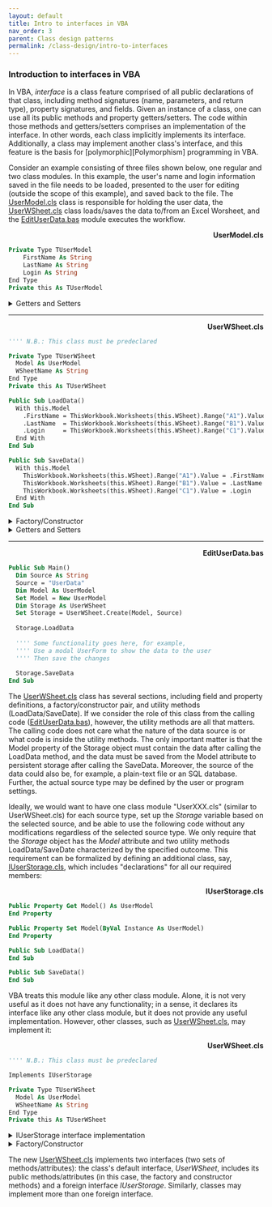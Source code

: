 ```yaml
---
layout: default
title: Intro to interfaces in VBA
nav_order: 3
parent: Class design patterns
permalink: /class-design/intro-to-interfaces
---
```


### Introduction to interfaces in VBA

In VBA, *interface* is a class feature comprised of all public declarations of that class, including method signatures (name, parameters, and return type), property signatures, and fields. Given an instance of a class, one can use all its public methods and property getters/setters. The code within those methods and getters/setters comprises an implementation of the interface. In other words, each class implicitly implements its interface. Additionally, a class may implement another class's interface, and this feature is the basis for [polymorphic][Polymorphism] programming in VBA.

Consider an example consisting of three files shown below, one regular and two class modules. In this example, the user's name and login information saved in the file needs to be loaded, presented to the user for editing (outside the scope of this example), and saved back to the file. The [UserModel.cls](#UserModel.cls) class is responsible for holding the user data, the [UserWSheet.cls](#UserWSheet.cls) class loads/saves the data to/from an Excel Worsheet, and the [EditUserData.bas](#EditUserData.bas) module executes the workflow.

<a name="UserModel.cls"></a>
<p align="right"><b>UserModel.cls</b></p>

```vb
Private Type TUserModel
	FirstName As String
	LastName As String
	Login As String
End Type
Private this As TUserModel
```

<details><summary>Getters and Setters</summary>

```vb
Public Property Let FirstName(ByVal Value As String)
  FirstName = Value
End Property

Public Property Get FirstName() As String
  FirstName = this.FirstName
End Property

Public Property Let LastName(ByVal Value As String)
  LastName = Value
End Property

Public Property Get LastName() As String
  LastName = this.LastName
End Property

Public Property Let Login(ByVal Value As String)
  Login = Value
End Property

Public Property Get Login() As String
  Login = this.Login
End Property
```

</details>

___
<a name="UserWSheet.cls"></a>
<p align="right"><b>UserWSheet.cls</b></p>

```vb
'''' N.B.: This class must be predeclared

Private Type TUserWSheet
  Model As UserModel
  WSheetName As String
End Type
Private this As TUserWSheet

Public Sub LoadData()
  With this.Model
    .FirstName = ThisWorkbook.Worksheets(this.WSheet).Range("A1").Value
    .LastName  = ThisWorkbook.Worksheets(this.WSheet).Range("B1").Value
    .Login     = ThisWorkbook.Worksheets(this.WSheet).Range("C1").Value
  End With
End Sub

Public Sub SaveData()
  With this.Model
    ThisWorkbook.Worksheets(this.WSheet).Range("A1").Value = .FirstName
    ThisWorkbook.Worksheets(this.WSheet).Range("B1").Value = .LastName
    ThisWorkbook.Worksheets(this.WSheet).Range("C1").Value = .Login
  End With
End Sub
```

<details><summary>Factory/Constructor</summary>

```vb
Public Function Create(ByVal Model As UserModel, _
                       ByVal WSheetName As String) As UserWSheet
  Dim Instance As UserWSheet
  Set Instance = New UserWSheet
  Instance.Init Model, WSheetName
  Set Create = Instance
End Function
  
Public Sub Init(ByVal Model As UserModel, ByVal WSheetName As String)
  Set this.Model = Model
  this.WSheetName = WSheetName
End Sub
```
  
</details>

<details><summary>Getters and Setters</summary>

```vb
Public Property Get Model() As UserModel
  Set Model = this.Model
End Property

Public Property Set Model(ByVal Instance As UserModel)
  Set this.Model = Instance
End Property
```

</details>

___
<a name="EditUserData.bas"></a>
<p align="right"><b>EditUserData.bas</b></p>

```vb
Public Sub Main()
  Dim Source As String
  Source = "UserData"
  Dim Model As UserModel
  Set Model = New UserModel
  Dim Storage As UserWSheet
  Set Storage = UserWSheet.Create(Model, Source)
  
  Storage.LoadData
  
  '''' Some functionality goes here, for example,
  '''' Use a modal UserForm to show the data to the user
  '''' Then save the changes
  
  Storage.SaveData
End Sub
```

The [UserWSheet.cls](#UserWSheet.cls) class has several sections, including field and property definitions, a factory/constructor pair, and utility methods (LoadData/SaveDate). If we consider the role of this class from the calling code ([EditUserData.bas](#EditUserData.bas)), however, the utility methods are all that matters. The calling code does not care what the nature of the data source is or what code is inside the utility methods. The only important matter is that the Model property of the Storage object must contain the data after calling the LoadData method, and the data must be saved from the Model attribute to persistent storage after calling the SaveData. Moreover, the source of the data could also be, for example, a plain-text file or an SQL database. Further, the actual source type may be defined by the user or program settings. 

Ideally, we would want to have one class module "UserXXX.cls" (similar to UserWSheet.cls) for each source type, set up the *Storage* variable based on the selected source, and be able to use the following code without any modifications regardless of the selected source type. We only require that the *Storage* object has the *Model* attribute and two utility methods LoadData/SaveDate characterized by the specified outcome. This requirement can be formalized by defining an additional class, say, [IUserStorage.cls](#IUserStorage.cls), which includes "declarations" for all our required members:

<a name="IUserStorage.cls"></a>
<p align="right"><b>IUserStorage.cls</b></p>

```vb
Public Property Get Model() As UserModel
End Property

Public Property Set Model(ByVal Instance As UserModel)
End Property

Public Sub LoadData()
End Sub

Public Sub SaveData()
End Sub
```

VBA treats this module like any other class module. Alone, it is not very useful as it does not have any functionality; in a sense, it declares its interface like any other class module, but it does not provide any useful implementation. However, other classes, such as [UserWSheet.cls](#UserWSheetI.cls), may implement it:

<a name="UserWSheetI.cls"></a>
<p align="right"><b>UserWSheet.cls</b></p>

```vb
'''' N.B.: This class must be predeclared

Implements IUserStorage

Private Type TUserWSheet
  Model As UserModel
  WSheetName As String
End Type
Private this As TUserWSheet
```

<details><summary>IUserStorage interface implementation</summary>

```vb
Private Sub IUserStorage_LoadData()
  With this.Model
    .FirstName = ThisWorkbook.Worksheets(this.WSheet).Range("A1").Value
    .LastName  = ThisWorkbook.Worksheets(this.WSheet).Range("B1").Value
    .Login     = ThisWorkbook.Worksheets(this.WSheet).Range("C1").Value
  End With
End Sub

Private Sub IUserStorage_SaveData()
  With this.Model
    ThisWorkbook.Worksheets(this.WSheet).Range("A1").Value = .FirstName
    ThisWorkbook.Worksheets(this.WSheet).Range("B1").Value = .LastName
    ThisWorkbook.Worksheets(this.WSheet).Range("C1").Value = .Login
  End With
End Sub

Private Property Get IUserStorage_Model() As UserModel
  Set IUserStorage_Model = this.Model
End Property

Private Property Set IUserStorage_Model(ByVal Instance As UserModel)
  Set this.Model = Instance
End Property
```

</details>

<details><summary>Factory/Constructor</summary>

```vb
Public Function Create(ByVal Model As UserModel, _
                       ByVal WSheetName As String) As UserWSheet
  Dim Instance As UserWSheet
  Set Instance = New UserWSheet
  Instance.Init Model, WSheetName
  Set Create = Instance
End Function
  
Public Sub Init(ByVal Model As UserModel, ByVal WSheetName As String)
  Set this.Model = Model
  this.WSheetName = WSheetName
End Sub
```

</details>

The new [UserWSheet.cls](#UserWSheetI.cls) implements two interfaces (two sets of methods/attributes): the class's default interface, *UserWSheet*, includes its public methods/attributes (in this case, the factory and constructor methods) and a foreign interface *IUserStorage*. Similarly, classes may implement more than one foreign interface.
